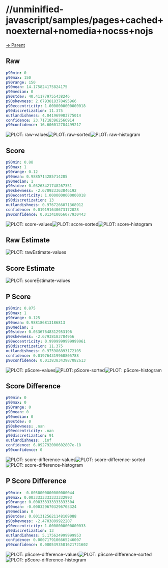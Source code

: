 
# //unminified-javascript/samples/pages+cached+noexternal+nomedia+nocss+nojs

[→ Parent](../..)


## Raw


```yaml
p90min: 0
p90max: 150
p90range: 150
p90mean: 14.175824175824175
p90median: 0
p90stdev: 40.411779755438246
p90skewness: 2.6793818378495966
p90eccentricity: 1.0000000000000018
p90discretization: 11.375
outlandishness: 4.041969983775014
confidence: 23.717183962566914
p90confidence: 16.606012784499217

```

![PLOT: raw-values](./raw/values.svg)![PLOT: raw-sorted](./raw/sorted.svg)![PLOT: raw-histogram](./raw/histogram.svg)
## Score


```yaml
p90min: 0.88
p90max: 1
p90range: 0.12
p90mean: 0.9885714285714285
p90median: 1
p90stdev: 0.03263421748267351
p90skewness: -2.670923363846192
p90eccentricity: 1.0000000000000018
p90discretization: 13
outlandishness: 0.9767266071368912
confidence: 0.019191640673172028
p90confidence: 0.013410056077930443

```

![PLOT: score-values](./score/values.svg)![PLOT: score-sorted](./score/sorted.svg)![PLOT: score-histogram](./score/histogram.svg)
## Raw Estimate

![PLOT: rawEstimate-values](./rawEstimate/values.svg)
## Score Estimate

![PLOT: scoreEstimate-values](./scoreEstimate/values.svg)
## P Score


```yaml
p90min: 0.875
p90max: 1
p90range: 0.125
p90mean: 0.988186813186813
p90median: 1
p90stdev: 0.03367648312953196
p90skewness: -2.67938183784956
p90eccentricity: 0.9999999999999961
p90discretization: 11.375
outlandishness: 0.975986893172105
confidence: 0.019764319968805788
p90confidence: 0.013838343987082613

```

![PLOT: pScore-values](./pScore/values.svg)![PLOT: pScore-sorted](./pScore/sorted.svg)![PLOT: pScore-histogram](./pScore/histogram.svg)
## Score Difference


```yaml
p90min: 0
p90max: 0
p90range: 0
p90mean: 0
p90median: 0
p90stdev: 0
p90skewness: .nan
p90eccentricity: .nan
p90discretization: 91
outlandishness: .inf
confidence: 6.092792000602807e-18
p90confidence: 0

```

![PLOT: score-difference-values](./score-difference/values.svg)![PLOT: score-difference-sorted](./score-difference/sorted.svg)![PLOT: score-difference-histogram](./score-difference/histogram.svg)
## P Score Difference


```yaml
p90min: -0.0050000000000000044
p90max: 0.0033333333333332993
p90range: 0.008333333333333304
p90mean: -0.0003296703296703324
p90median: 0
p90stdev: 0.0013125621148109088
p90skewness: -2.4703809922207
p90eccentricity: 1.0000000000000033
p90discretization: 13
outlandishness: 5.175624999999953
confidence: 0.0007179106665246007
p90confidence: 0.0005393581621721602

```

![PLOT: pScore-difference-values](./pScore-difference/values.svg)![PLOT: pScore-difference-sorted](./pScore-difference/sorted.svg)![PLOT: pScore-difference-histogram](./pScore-difference/histogram.svg)
